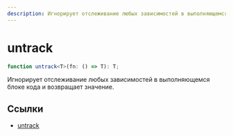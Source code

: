 ```yaml
---
description: Игнорирует отслеживание любых зависимостей в выполняющемся блоке кода и возвращает значение
---
```


# untrack

```ts
function untrack<T>(fn: () => T): T;
```

Игнорирует отслеживание любых зависимостей в выполняющемся блоке кода и возвращает значение.

## Ссылки

-   [untrack](https://docs.solidjs.com/references/api-reference/reactive-utilities/untrack)
